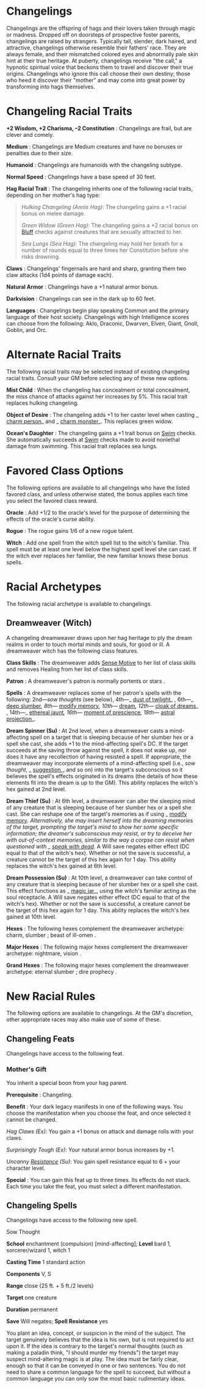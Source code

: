 # Changelings

Changelings are the offspring of hags and their lovers taken through magic or madness. Dropped off on doorsteps of prospective foster parents, changelings are raised by strangers. Typically tall, slender, dark haired, and attractive, changelings otherwise resemble their fathers' race. They are always female, and their mismatched colored eyes and abnormally pale skin hint at their true heritage. At puberty, changelings receive "the call," a hypnotic spiritual voice that beckons them to travel and discover their true origins. Changelings who ignore this call choose their own destiny; those who heed it discover their "mother" and may come into great power by transforming into hags themselves.

# Changeling Racial Traits

**+2 Wisdom, +2 Charisma, –2 Constitution** : Changelings are frail, but are clever and comely.

**Medium** : Changelings are Medium creatures and have no bonuses or penalties due to their size.

**Humanoid** : Changelings are humanoids with the changeling subtype.

**Normal Speed** : Changelings have a base speed of 30 feet.

**Hag Racial Trait** : The changeling inherits one of the following racial traits, depending on her mother's hag type:

> _Hulking Changeling (Annis Hag)_: The changeling gains a +1 racial bonus on melee damage.
> 
> _Green Widow (Green Hag)_: The changeling gains a +2 racial bonus on [Bluff](skills/bluff#_bluff) checks against creatures that are sexually attracted to her.
> 
> _Sea Lungs (Sea Hag)_: The changeling may hold her breath for a number of rounds equal to three times her Constitution before she risks drowning.

**Claws** : Changelings' fingernails are hard and sharp, granting them two claw attacks (1d4 points of damage each).

**Natural Armor** : Changelings have a +1 natural armor bonus.

**Darkvision** : Changelings can see in the dark up to 60 feet.

**Languages** : Changelings begin play speaking Common and the primary language of their host society. Changelings with high Intelligence scores can choose from the following: Aklo, Draconic, Dwarven, Elven, Giant, Gnoll, Goblin, and Orc.

# Alternate Racial Traits

The following racial traits may be selected instead of existing changeling racial traits. Consult your GM before selecting any of these new options.

**Mist Child** : When the changeling has concealment or total concealment, the miss chance of attacks against her increases by 5%. This racial trait replaces hulking changeling.

**Object of Desire** : The changeling adds +1 to her caster level when casting _ [charm person](spells/charmPerson#_charm-person)_ and _ [charm monster](spells/charmMonster#_charm-monster)_. This replaces green widow.

**Ocean's Daughter** : The changeling gains a +1 trait bonus on [Swim](skills/swim#_swim) checks. She automatically succeeds at [Swim](skills/swim#_swim) checks made to avoid nonlethal damage from swimming. This racial trait replaces sea lungs.

# Favored Class Options

The following options are available to all changelings who have the listed favored class, and unless otherwise stated, the bonus applies each time you select the favored class reward.

**Oracle** : Add +1/2 to the oracle's level for the purpose of determining the effects of the oracle's curse ability.

**Rogue** : The rogue gains 1/6 of a new rogue talent.

**Witch** : Add one spell from the witch spell list to the witch's familiar. This spell must be at least one level below the highest spell level she can cast. If the witch ever replaces her familiar, the new familiar knows these bonus spells.

# Racial Archetypes

The following racial archetype is available to changelings.

## Dreamweaver (Witch)

A changeling dreamweaver draws upon her hag heritage to ply the dream realms in order to touch mortal minds and souls, for good or ill. A dreamweaver witch has the following class features.

**Class Skills** : The dreamweaver adds [Sense Motive](skills/senseMotive#_sense-motive) to her list of class skills and removes Healing from her list of class skills.

**Patron** : A dreamweaver's patron is normally portents or stars .

**Spells** : A dreamweaver replaces some of her patron's spells with the following: 2nd—_sow thoughts_ (see below), 4th—_ [dust of twilight](advanced/spells/dustOfTwilight#_dust-of-twilight)_ , 6th—_ [deep slumber](spells/deepSlumber#_deep-slumber)_, 8th—_ [modify memory](spells/modifyMemory#_modify-memory)_, 10th—_ [dream](spells/dream#_dream)_, 12th—_ [cloak of dreams](advanced/spells/cloakOfDreams#_cloak-of-dreams)_ , 14th—_ [ethereal jaunt](spells/etherealJaunt#_ethereal-jaunt)_, 16th—_ [moment of prescience](spells/momentOfPrescience#_moment-of-prescience)_, 18th—_ [astral projection](spells/astralProjection#_astral-projection)_.

**Dream Spinner (Su)** : At 2nd level, when a dreamweaver casts a mind-affecting spell on a target that is sleeping because of her slumber hex or a spell she cast, she adds +1 to the mind-affecting spell's DC. If the target succeeds at the saving throw against the spell, it does not wake up, nor does it have any recollection of having resisted a spell. If appropriate, the dreamweaver may incorporate elements of a mind-affecting spell (i.e., _sow thought_, _ [suggestion](spells/suggestion#_suggestion)_, and so on) into the target's subconscious so it believes the spell's effects originated in its dreams (the details of how these elements fit into the dream is up to the GM). This ability replaces the witch's hex gained at 2nd level.

**Dream Thief (Su)** : At 6th level, a dreamweaver can alter the sleeping mind of any creature that is sleeping because of her slumber hex or a spell she cast. She can reshape one of the target's memories as if using _ [modify memory](spells/modifyMemory#_modify-memory)_. Alternatively, she may insert herself into the dreaming memories of the target, prompting the target's mind to show her some specific information; the dreamer's subconscious may resist, or try to deceive her with out-of-context memories, similar to the way a corpse can resist when questioned with _ [speak with dead](spells/speakWithDead#_speak-with-dead)_. A Will save negates either effect (DC equal to that of the witch's hex). Whether or not the save is successful, a creature cannot be the target of this hex again for 1 day. This ability replaces the witch's hex gained at 6th level.

**Dream Possession (Su)** : At 10th level, a dreamweaver can take control of any creature that is sleeping because of her slumber hex or a spell she cast. This effect functions as _ [magic jar](spells/magicJar#_magic-jar)_, using the witch's familiar acting as the soul receptacle. A Will save negates either effect (DC equal to that of the witch's hex). Whether or not the save is successful, a creature cannot be the target of this hex again for 1 day. This ability replaces the witch's hex gained at 10th level.

**Hexes** : The following hexes complement the dreamweaver archetype: charm, slumber ; beast of ill-omen .

**Major Hexes** : The following major hexes complement the dreamweaver archetype: nightmare, vision .

**Grand Hexes** : The following major hexes complement the dreamweaver archetype: eternal slumber ; dire prophecy .

# New Racial Rules

The following options are available to changelings. At the GM's discretion, other appropriate races may also make use of some of these.

## Changeling Feats

Changelings have access to the following feat.

### Mother's Gift

You inherit a special boon from your hag parent.

**Prerequisite** : Changeling.

**Benefit** : Your dark legacy manifests in one of the following ways. You choose the manifestation when you choose the feat, and once selected it cannot be changed.

_Hag Claws (Ex)_: You gain a +1 bonus on attack and damage rolls with your claws.

_Surprisingly Tough (Ex)_: Your natural armor bonus increases by +1.

_Uncanny [Resistance](spells/resistance#_resistance) (Su)_: You gain spell resistance equal to 6 + your character level.

**Special** : You can gain this feat up to three times. Its effects do not stack. Each time you take the feat, you must select a different manifestation.

## Changeling Spells

Changelings have access to the following new spell.

Sow Thought

**School** enchantment (compulsion) [mind-affecting]; **Level** bard 1, sorcerer/wizard 1, witch 1

**Casting Time** 1 standard action

**Components** V, S

**Range** close (25 ft. + 5 ft./2 levels)

**Target** one creature

**Duration** permanent

**Save** Will negates; **Spell Resistance** yes

You plant an idea, concept, or suspicion in the mind of the subject. The target genuinely believes that the idea is his own, but is not required to act upon it. If the idea is contrary to the target's normal thoughts (such as making a paladin think, "I should murder my friends") the target may suspect mind-altering magic is at play. The idea must be fairly clear, enough so that it can be conveyed in one or two sentences. You do not need to share a common language for the spell to succeed, but without a common language you can only sow the most basic rudimentary ideas.

